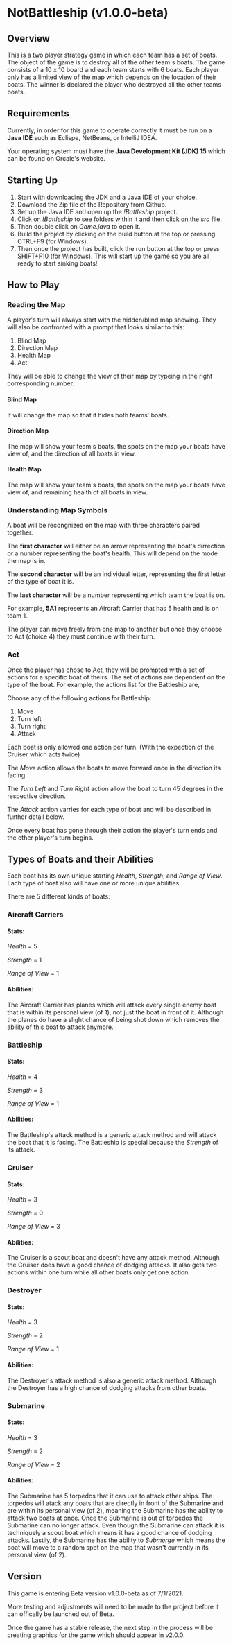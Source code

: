# NotBattleship (v1.0.0-beta)
## Overview
This is a two player strategy game in which each team has a set of boats.
The object of the game is to destroy all of the other team's boats.
The game consists of a 10 x 10 board and each team starts with 6 boats. 
Each player only has a limited view of the map which depends on the location of their boats.
The winner is declared the player who destroyed all the other teams boats.

## Requirements
Currently, in order for this game to operate correctly it must be run on a __Java IDE__ such as Eclispe, NetBeans, or IntelliJ IDEA.

Your operating system must have the __Java Development Kit (JDK) 15__ which can be found on Orcale's website. 

## Starting Up
1. Start with downloading the JDK and a Java IDE of your choice.
2. Download the Zip file of the Repository from Github.
3. Set up the Java IDE and open up the _!Battleship_ project.
4. Click on _!Battleship_ to see folders within it and then click on the _src_ file.
5. Then double click on _Game.java_ to open it.
6. Build the project by clicking on the build button at the top or pressing CTRL+F9 (for Windows).
7. Then once the project has built, click the run button at the top or press SHIFT+F10 (for Windows). This will start up the game so you are all ready to start sinking boats!

## How to Play
### Reading the Map
A player's turn will always start with the hidden/blind map showing. 
They will also be confronted with a prompt that looks similar to this:
1. Blind Map
2. Direction Map
3. Health Map
4. Act

They will be able to change the view of their map by typeing in the right corresponding number.
#### Blind Map
It will change the map so that it hides both teams' boats.

#### Direction Map
The map will show your team's boats, the spots on the map your boats have view of, and the direction of all boats in view.

#### Health Map
The map will show your team's boats, the spots on the map your boats have view of, and remaining health of all boats in view.

### Understanding Map Symbols
A boat will be recongnized on the map with three characters paired together.

The __first character__ will either be an arrow representing the boat's dirrection or a number representing the boat's health. 
This will depend on the mode the map is in.

The __second character__ will be an individual letter, representing the first letter of the type of boat it is.

The __last character__ will be a number representing which team the boat is on.

For example, **5A1** represents an Aircraft Carrier that has 5 health and is on team 1.

The player can move freely from one map to another but once they choose to Act (choice 4) they must continue with their turn.

### Act
Once the player has chose to Act, they will be prompted with a set of actions for a specific boat of theirs.
The set of actions are dependent on the type of the boat.
For example, the actions list for the Battleship are,

Choose any of the following actions for Battleship:
1. Move
2. Turn left
3. Turn right
4. Attack

Each boat is only allowed one action per turn. (With the expection of the Cruiser which acts twice) 

The _Move_ action allows the boats to move forward once in the direction its facing.

The _Turn Left_ and _Turn Right_ action allow the boat to turn 45 degrees in the respective direction.

The _Attack_ action varries for each type of boat and will be described in further detail below.

Once every boat has gone through their action the player's turn ends and the other player's turn begins.


## Types of Boats and their Abilities
Each boat has its own unique starting _Health_, _Strength_, and _Range of View_.
Each type of boat also will have one or more unique abilities.

There are 5 different kinds of boats: 

### Aircraft Carriers
#### Stats:

_Health_ = 5

_Strength_ = 1

_Range of View_ = 1

#### Abilities:
The Aircraft Carrier has planes which will attack every single enemy boat that is within its personal view (of 1), not just the boat in front of it. Although the planes do have a slight chance of being shot down which removes the ability of this boat to attack anymore.


### Battleship
#### Stats:

_Health_ = 4

_Strength_ = 3

_Range of View_ = 1

#### Abilities:
The Battleship's attack method is a generic attack method and will attack the boat that it is facing.
The Battleship is special because the _Strength_ of its attack.


### Cruiser
#### Stats:

_Health_ = 3

_Strength_ = 0

_Range of View_ = 3

#### Abilities:
The Cruiser is a scout boat and doesn't have any attack method.  Although the Cruiser does have a good chance of dodging attacks. It also gets two actions within one turn while all other boats only get one action.


### Destroyer
#### Stats:

_Health_ = 3

_Strength_ = 2

_Range of View_ = 1

#### Abilities:
The Destroyer's attack method is also a generic attack method. 
Although the Destroyer has a high chance of dodging attacks from other boats.

### Submarine
#### Stats:

_Health_ = 3

_Strength_ = 2

_Range of View_ = 2

#### Abilities:
The Submarine has 5 torpedos that it can use to attack other ships.
The torpedos will atack any boats that are directly in front of the Submarine and are within its personal view (of 2), meaning the Submarine has the ability to attack two boats at once.
Once the Submarine is out of torpedos the Submarine can no longer attack.
Even though the Submarine can attack it is techniquely a scout boat which means it has a good chance of dodging attacks. 
Lastily, the Submarine has the ability to _Submerge_ which means the boat will move to a random spot on the map that wasn't currently in its personal view (of 2).

## Version
This game is entering Beta version v1.0.0-beta as of 7/1/2021. 

More testing and adjustments will need to be made to the project before it can offically be launched out of Beta.

Once the game has a stable release, the next step in the process will be creating graphics for the game which should appear in v2.0.0.


